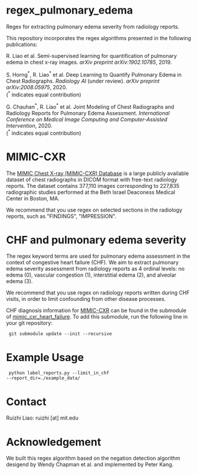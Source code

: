 # regex_pulmonary_edema

Regex for extracting pulmonary edema severity from radiology reports.

This repository incorporates the regex algorithms presented in the following publications:

R. Liao et al. Semi-supervised learning for quantification of pulmonary edema in chest x-ray images. *arXiv preprint arXiv:1902.10785*, 2019.

S. Horng<sup>\*</sup>, R. Liao<sup>\*</sup> et al. Deep Learning to Quantify Pulmonary Edema in Chest Radiographs. *Radiology AI* (under review). *arXiv preprint arXiv:2008.05975*, 2020. <br />
(<sup>\*</sup> indicates equal contribution)

G. Chauhan<sup>\*</sup>, R. Liao<sup>\*</sup> et al. Joint Modeling of Chest Radiographs and Radiology Reports for Pulmonary Edema Assessment. *International Conference on Medical Image Computing and Computer-Assisted Intervention*, 2020. <br />
(<sup>\*</sup> indicates equal contribution)

# MIMIC-CXR

The [MIMIC Chest X-ray (MIMIC-CXR) Database](https://physionet.org/content/mimic-cxr/2.0.0/) is a large publicly available dataset of chest radiographs in DICOM format with free-text radiology reports. The dataset contains 377,110 images corresponding to 227,835 radiographic studies performed at the Beth Israel Deaconess Medical Center in Boston, MA.

We recommend that you use regex on selected sections in the radiology reports, such as "FINDINGS", "IMPRESSION".

# CHF and pulmonary edema severity

The regex keyword terms are used for pulmonary edema assessment in the context of congestive heart failure (CHF). We aim to extract pulmonary edema severity assessment from radiology reports as 4 ordinal levels: no edema (0), vascular congestion (1), interstitial edema (2), and alveolar edema (3). 

We recommend that you use regex on radiology reports written during CHF visits, in order to limit confounding from other disease processes.

CHF diagnosis information for [MIMIC-CXR](https://physionet.org/content/mimic-cxr/2.0.0/) can be found in the submodule of [mimic_cxr_heart_failure](https://github.com/RayRuizhiLiao/mimic_cxr_heart_failure). To add this submodule, run the following line in your git repository:

<code> git submodule update --init --recursive </code>

# Example Usage

<code> python label_reports.py --limit_in_chf --report_dir=./example_data/ </code>

# Contact

Ruizhi Liao: ruizhi [at] mit.edu

# Acknowledgement

We built this regex algorithm based on the negation detection algorithm desigend by Wendy Chapman et al. and implemented by Peter Kang.
